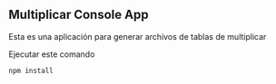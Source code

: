 ## Multiplicar Console App
Esta es una aplicación para generar archivos de tablas de multiplicar

Ejecutar este comando
```
npm install
```